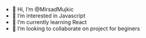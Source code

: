 - 👋 Hi, I’m @MirsadMujkic
- 👀 I’m interested in Javascript
- 🌱 I’m currently learning React
- 💞️ I’m looking to collaborate on project for beginers


<!---
MirsadMujkic/MirsadMujkic is a ✨ special ✨ repository because its `README.md` (this file) appears on your GitHub profile.
You can click the Preview link to take a look at your changes.
--->
